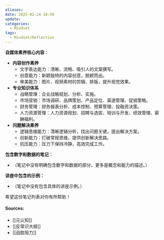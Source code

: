 ```yaml
---
aliases: 
date: 2025-02-24 10:59
update: 
categories:
  - Mindset
tags:
  - Mindset/Reflection
---
```



**自媒体素养核心内容：**

*   **内容创作素养**
    *   文字表达能力：清晰、流畅、吸引人的文案撰写。
    *   创意能力：新颖独特的内容创意，脱颖而出。
    *   审美能力：图片、视频素材的剪辑、排版，提升视觉效果。
*   **专业知识体系**
    *   战略管理：企业战略规划、分析、实施。
    *   市场营销：市场调研、品牌策划、产品定位、渠道管理、促销策略。
    *   财务管理：财务报表分析、成本控制、预算管理、投融资决策。
    *   人力资源管理：人力资源规划、招聘与选拔、培训与开发、绩效管理、薪酬福利。
*   **问题解决素养**
    *   逻辑思维能力：清晰逻辑分析，找出问题关键，提出解决方案。
    *   创新能力：打破常规思维，提供创新解决思路。
    *   抗压能力：压力下保持冷静，高效完成工作。

**包含数字和数据的笔记：**

*   （笔记中没有明确包含数字和数据的部分，更多是概念和能力的描述。）

**讲座中包含的示例：**

*   （笔记中没有包含具体的讲座示例。）

希望这份笔记列表对你有所帮助！

#### Sources:

- [[元认知]]
- [[反常识大纲]]
- [[战胜阻力]]